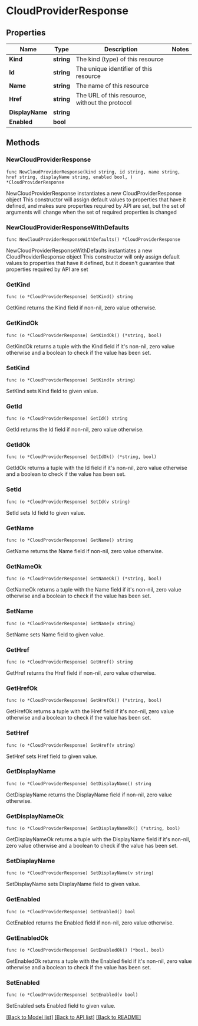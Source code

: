 # CloudProviderResponse

## Properties

Name | Type | Description | Notes
------------ | ------------- | ------------- | -------------
**Kind** | **string** | The kind (type) of this resource | 
**Id** | **string** | The unique identifier of this resource | 
**Name** | **string** | The name of this resource | 
**Href** | **string** | The URL of this resource, without the protocol | 
**DisplayName** | **string** |  | 
**Enabled** | **bool** |  | 

## Methods

### NewCloudProviderResponse

`func NewCloudProviderResponse(kind string, id string, name string, href string, displayName string, enabled bool, ) *CloudProviderResponse`

NewCloudProviderResponse instantiates a new CloudProviderResponse object
This constructor will assign default values to properties that have it defined,
and makes sure properties required by API are set, but the set of arguments
will change when the set of required properties is changed

### NewCloudProviderResponseWithDefaults

`func NewCloudProviderResponseWithDefaults() *CloudProviderResponse`

NewCloudProviderResponseWithDefaults instantiates a new CloudProviderResponse object
This constructor will only assign default values to properties that have it defined,
but it doesn't guarantee that properties required by API are set

### GetKind

`func (o *CloudProviderResponse) GetKind() string`

GetKind returns the Kind field if non-nil, zero value otherwise.

### GetKindOk

`func (o *CloudProviderResponse) GetKindOk() (*string, bool)`

GetKindOk returns a tuple with the Kind field if it's non-nil, zero value otherwise
and a boolean to check if the value has been set.

### SetKind

`func (o *CloudProviderResponse) SetKind(v string)`

SetKind sets Kind field to given value.


### GetId

`func (o *CloudProviderResponse) GetId() string`

GetId returns the Id field if non-nil, zero value otherwise.

### GetIdOk

`func (o *CloudProviderResponse) GetIdOk() (*string, bool)`

GetIdOk returns a tuple with the Id field if it's non-nil, zero value otherwise
and a boolean to check if the value has been set.

### SetId

`func (o *CloudProviderResponse) SetId(v string)`

SetId sets Id field to given value.


### GetName

`func (o *CloudProviderResponse) GetName() string`

GetName returns the Name field if non-nil, zero value otherwise.

### GetNameOk

`func (o *CloudProviderResponse) GetNameOk() (*string, bool)`

GetNameOk returns a tuple with the Name field if it's non-nil, zero value otherwise
and a boolean to check if the value has been set.

### SetName

`func (o *CloudProviderResponse) SetName(v string)`

SetName sets Name field to given value.


### GetHref

`func (o *CloudProviderResponse) GetHref() string`

GetHref returns the Href field if non-nil, zero value otherwise.

### GetHrefOk

`func (o *CloudProviderResponse) GetHrefOk() (*string, bool)`

GetHrefOk returns a tuple with the Href field if it's non-nil, zero value otherwise
and a boolean to check if the value has been set.

### SetHref

`func (o *CloudProviderResponse) SetHref(v string)`

SetHref sets Href field to given value.


### GetDisplayName

`func (o *CloudProviderResponse) GetDisplayName() string`

GetDisplayName returns the DisplayName field if non-nil, zero value otherwise.

### GetDisplayNameOk

`func (o *CloudProviderResponse) GetDisplayNameOk() (*string, bool)`

GetDisplayNameOk returns a tuple with the DisplayName field if it's non-nil, zero value otherwise
and a boolean to check if the value has been set.

### SetDisplayName

`func (o *CloudProviderResponse) SetDisplayName(v string)`

SetDisplayName sets DisplayName field to given value.


### GetEnabled

`func (o *CloudProviderResponse) GetEnabled() bool`

GetEnabled returns the Enabled field if non-nil, zero value otherwise.

### GetEnabledOk

`func (o *CloudProviderResponse) GetEnabledOk() (*bool, bool)`

GetEnabledOk returns a tuple with the Enabled field if it's non-nil, zero value otherwise
and a boolean to check if the value has been set.

### SetEnabled

`func (o *CloudProviderResponse) SetEnabled(v bool)`

SetEnabled sets Enabled field to given value.



[[Back to Model list]](../README.md#documentation-for-models) [[Back to API list]](../README.md#documentation-for-api-endpoints) [[Back to README]](../README.md)


